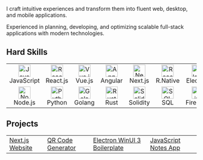<!-- Introduction -->
<p>I craft intuitive experiences and transform them into fluent web, desktop, and mobile applications.</p>
<p>Experienced in planning, developing, and optimizing scalable full-stack applications with modern technologies.</p>

<!-- Skills Section -->
<h2>Hard Skills</h2>
<table>
  <tr>
    <td align="center" width="80">
      <img src="https://skillicons.dev/icons?i=js" alt="JavaScript" width="32" height="32" /><br>JavaScript
    </td>
    <td align="center" width="80">
      <img src="https://skillicons.dev/icons?i=react" alt="React.js" width="32" height="32" /><br>React.js
    </td>
    <td align="center" width="80">
      <img src="https://skillicons.dev/icons?i=vue" alt="Vue.js" width="32" height="32" /><br>Vue.js
    </td>
    <td align="center" width="80">
      <img src="https://skillicons.dev/icons?i=angular" alt="Angular" width="32" height="32" /><br>Angular
    </td>
    <td align="center" width="80">
      <img src="https://skillicons.dev/icons?i=nextjs" alt="Next.js" width="32" height="32" /><br>Next.js
    </td>
    <td align="center" width="80">
      <img src="https://skillicons.dev/icons?i=react" alt="React Native" width="32" height="32" /><br>R.Native
    </td>
    <td align="center" width="80">
      <img src="https://skillicons.dev/icons?i=electron" alt="Electron" width="32" height="32" /><br>Electron
    </td>
    <td align="center" width="80">
      <img src="https://skillicons.dev/icons?i=tauri" alt="Tauri" width="32" height="32" /><br>Tauri
    </td>
  </tr>
  <tr>
    <td align="center" width="80">
      <img src="https://skillicons.dev/icons?i=nodejs" alt="Node.js" width="32" height="32" /><br>Node.js
    </td>
    <td align="center" width="80">
      <img src="https://skillicons.dev/icons?i=python" alt="Python" width="32" height="32" /><br>Python
    </td>
    <td align="center" width="80">
      <img src="https://skillicons.dev/icons?i=go" alt="Golang" width="32" height="32" /><br>Golang
    </td>
    <td align="center" width="80">
      <img src="https://skillicons.dev/icons?i=rust" alt="Rust" width="32" height="32" /><br>Rust
    </td>
    <td align="center" width="80">
      <img src="https://skillicons.dev/icons?i=solidity" alt="Solidity" width="32" height="32" /><br>Solidity
    </td>
    <td align="center" width="80">
      <img src="https://skillicons.dev/icons?i=postgres" alt="SQL" width="32" height="32" /><br>SQL
    </td>
    <td align="center" width="80">
      <img src="https://skillicons.dev/icons?i=firebase" alt="Firebase" width="32" height="32" /><br>Firebase
    </td>
    <td align="center" width="80">
      <img src="https://skillicons.dev/icons?i=vercel" alt="Vercel" width="32" height="32" /><br>Vercel
    </td>
  </tr>
</table>

<!-- Projects Section -->
<h2>Projects</h2>
<table>
  <tr>
    <td><a href="https://github.com/burakunal28/kebap-nextjs-tailwind">Next.js Website</a></td>
    <td><a href="https://github.com/burakunal28/qrcode-generator">QR Code Generator</a></td>
    <td><a href="https://github.com/burakunal28/electron-react-fluentui-boilerplate">Electron WinUI 3 Boilerplate</a></td>
    <td><a href="https://github.com/burakunal28/colorful-notes">JavaScript Notes App</a></td>
  </tr>
</table>
